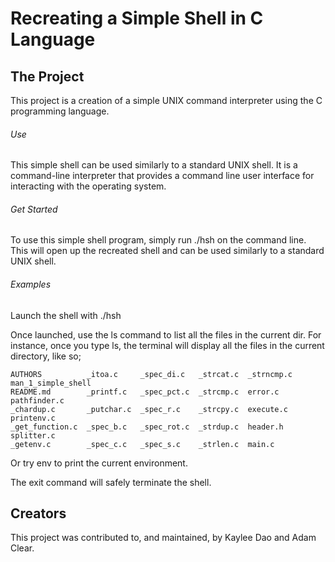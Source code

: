 # Recreating a Simple Shell in C Language

## The Project
This project is a creation of a simple UNIX command interpreter using
the C programming language.

###### Use
This simple shell can be used similarly to a standard UNIX shell.
It is a command-line interpreter that provides a command line user
interface for interacting with the operating system.

###### Get Started
To use this simple shell program, simply run ./hsh on the command line.
This will open up the recreated shell and can be used similarly to a
standard UNIX shell.

###### Examples
Launch the shell with ./hsh

Once launched, use the ls command to list all the files in the current dir.
	For instance, once you type ls, the terminal will display all the files in
	the current directory, like so;

	AUTHORS          _itoa.c     _spec_di.c   _strcat.c  _strncmp.c  man_1_simple_shell
	README.md        _printf.c   _spec_pct.c  _strcmp.c  error.c     pathfinder.c
	_chardup.c       _putchar.c  _spec_r.c    _strcpy.c  execute.c   printenv.c
	_get_function.c  _spec_b.c   _spec_rot.c  _strdup.c  header.h    splitter.c
	_getenv.c        _spec_c.c   _spec_s.c    _strlen.c  main.c

Or try env to print the current environment.

The exit command will safely terminate the shell.

## Creators
This project was contributed to, and maintained, by Kaylee Dao and
Adam Clear.
